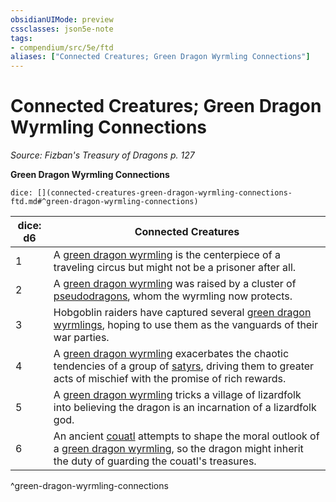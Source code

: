 ```yaml
---
obsidianUIMode: preview
cssclasses: json5e-note
tags:
- compendium/src/5e/ftd
aliases: ["Connected Creatures; Green Dragon Wyrmling Connections"]
---
```

# Connected Creatures; Green Dragon Wyrmling Connections
*Source: Fizban's Treasury of Dragons p. 127* 

**Green Dragon Wyrmling Connections**

`dice: [](connected-creatures-green-dragon-wyrmling-connections-ftd.md#^green-dragon-wyrmling-connections)`

| dice: d6 | Connected Creatures |
|----------|---------------------|
| 1 | A [green dragon wyrmling](Mechanics/bestiary/dragon/green-dragon-wyrmling.md) is the centerpiece of a traveling circus but might not be a prisoner after all. |
| 2 | A [green dragon wyrmling](Mechanics/bestiary/dragon/green-dragon-wyrmling.md) was raised by a cluster of [pseudodragons](Mechanics/bestiary/dragon/pseudodragon.md), whom the wyrmling now protects. |
| 3 | Hobgoblin raiders have captured several [green dragon wyrmlings](Mechanics/bestiary/dragon/green-dragon-wyrmling.md), hoping to use them as the vanguards of their war parties. |
| 4 | A [green dragon wyrmling](Mechanics/bestiary/dragon/green-dragon-wyrmling.md) exacerbates the chaotic tendencies of a group of [satyrs](Mechanics/bestiary/fey/satyr.md), driving them to greater acts of mischief with the promise of rich rewards. |
| 5 | A [green dragon wyrmling](Mechanics/bestiary/dragon/green-dragon-wyrmling.md) tricks a village of lizardfolk into believing the dragon is an incarnation of a lizardfolk god. |
| 6 | An ancient [couatl](Mechanics/bestiary/celestial/couatl.md) attempts to shape the moral outlook of a [green dragon wyrmling](Mechanics/bestiary/dragon/green-dragon-wyrmling.md), so the dragon might inherit the duty of guarding the couatl's treasures. |
^green-dragon-wyrmling-connections